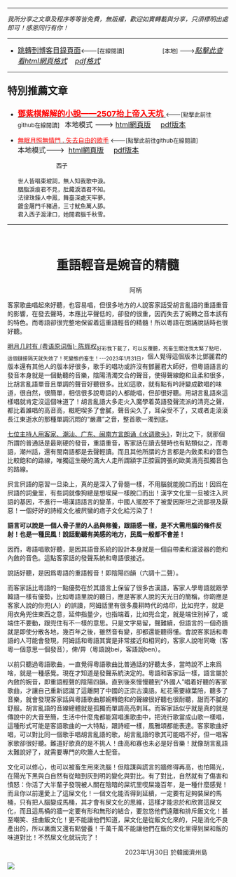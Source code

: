 ***
*我所分享之文章及程序等等皆免費，無版權，歡迎如實轉載與分享，只須標明出處即可！感恩同行有你！* 
****
- [<font size=3>跳轉到博客目錄頁面</font>](../../tableOfContent.md)<---[<font size=2>在線閱讀</font>]&nbsp;&nbsp; &nbsp; &nbsp; &nbsp; &nbsp; &nbsp; &nbsp; &nbsp; &nbsp;&nbsp; &nbsp;  <font size=2> [本地] ---></font><font size=3>[*_點擊此查看html網頁格式_*](../../tableOfContent.html)&nbsp; &nbsp; [*_pdf格式_*](../../tableOfContent.md.pdf)</font>
****

### <p style="font-size: 23px; font-weight:900;">特別推薦文章</p>

- [<font size=4 color=red>**鄧紫棋解解的小說——2507抬上帝入天坑** </font>](https://github.com/brianwchh/worldofheart/blob/main/md_and_html/鄧紫棋解解的小說——2507抬上帝入天坑.md)<font size=2><---[點擊此前往github在線閱讀]</font>&nbsp;&nbsp;  <font size=3>本地模式 --->&nbsp;[html網頁版](../../md_and_html/鄧紫棋解解的小說——2507抬上帝入天坑.html) &nbsp;&nbsp;&nbsp; [pdf版本](../../md_and_html/鄧紫棋解解的小說——2507抬上帝入天坑.md.pdf) </font>  

- [<font color=red>無眠月照無情門 . 失去自由的歌手</font>](https://github.com/brianwchh/worldofheart/blob/main/md_and_html/%E7%84%A1%E7%9C%A0%E6%9C%88%E7%85%A7%E7%84%A1%E6%83%85%E9%96%80.md)<font size=2> <---[點擊此前往github在線閱讀]</font> &nbsp;&nbsp;&nbsp;&nbsp;&nbsp;&nbsp;&nbsp;&nbsp;&nbsp;&nbsp;&nbsp;&nbsp;&nbsp;&nbsp;&nbsp; <font size=3>本地模式---> &nbsp;[html網頁版](../../md_and_html/無眠月照無情門.html) &nbsp;&nbsp;&nbsp; [pdf版本](../../md_and_html/無眠月照無情門.md.pdf) </font>

    <p><font size=2>&nbsp; &nbsp; &nbsp; &nbsp; &nbsp; &nbsp; &nbsp; &nbsp; &nbsp; &nbsp; &nbsp; &nbsp; 西子</br></br>世人皆唱東坡詞，無人知我歌中淚。</br>胭脂淚痕君不見，肚藏淚酒君不知。</br>法律珠鍊人中鳳，舞臺深處天牢夢。</br>鍍金屠門千豬過，三寸魷魚萬人舔。</br>君入西子渡津口，她閱君腦千秋雪。</font></p>
    

****


</br>

# <p align="center"  > 重語輕音是婉音的精髓 </p> 

<p align="center"  ">&nbsp;&nbsp;&nbsp;&nbsp;&nbsp;&nbsp;&nbsp;&nbsp;&nbsp;&nbsp;&nbsp;&nbsp;&nbsp;&nbsp;&nbsp;&nbsp;&nbsp;&nbsp;&nbsp;&nbsp; 阿柄</p>




<div align="left"> <!-- div_1-->

客家歌曲唱起來好聽，也容易唱，但很多地方的人說客家話受胡言亂語的重語重音的影響，在發去聲時，本應比平聲低的，卻發的很重，因而失去了婉轉之音本該有的特色。而粵語卻很完整地保留着這重語輕音的精髓！所以粵語在朗誦說話時也很好聽。


[明月几时有 (粤语原词版)· 陈辉权](https://youtu.be/H3hRd0zNKg0)<sub>好彩我下載了，可以反覆聽，死畜生關注我太緊了點吧，這個鏈接隔天就失效了！死變態的畜生！---2023年1月31日</sub>，個人覺得這個版本比鄧麗君的版本還有其他人的版本好很多，歌手的唱功或許沒有鄧麗君大師好，但粵語語言的發音本身就是一個動聽的音樂，陰陽清濁交合的聲音，使得聲線飽和且柔和很多，比胡言亂語單音且單調的聲音好聽很多。比如這歌，就有點有吟詩變成歡唱的味道，很自然，很簡單，相信很多說粵語的人都能唱，但卻很好聽。用胡言亂語來這樣唱就肯定沒這個味道了！胡言亂語大多走火入魔學着英語發聲流派的清亮之聲，都比着誰唱的高音高，糍粑喫多了會膩，聲音尖久了，耳朵受不了，又或者走滾滾長江東逝水的那種單調沉悶的“嚴肅”之音，整首歌一濁到底。

[七位主持人用客家、潮汕、广东、闽南方言朗诵《水调歌头》](https://youtu.be/zvQjfKH3jnQ)，對比之下，就那個所謂的普通話是最剛硬的發音，重語重音，客家話在讀去聲時也有點類似之，而粵語，潮州話，還有閩南語都是去聲輕讀。而且其他所謂的方言都是內斂柔和的音色比較飽和的路線，唯獨這生硬的滿大人走所謂額字正腔圓誇張的歐美清亮孤獨音色的路線。  

屄言屄語的惡習一旦染上，真的是深入了骨髓一樣，不用腦就能脫口而出！因爲在屄語的詞彙里，有些詞就像狗總是想喫屎一樣脫口而出！漢字文化里一旦被注入屄語的基因，不進行一場漢語語言的變革，中國人擺脫不了被愛因斯坦之流鄙視及厭惡！一個好好的詩經文化被屄蠻的痞子文化給污染了！

**語言可以說是一個人骨子里的人品與修養，跟語感一樣，是不大需用腦的條件反射！也是一種民風！說話動聽有美感的地方，民風一般都不會差！**   

因而，粵語唱歌好聽，是因其語音系統的設計本身就是一個自帶柔和濾波器的飽和內斂的音色。這點客家話的發聲系統和粵語很接近。

說話好聽，是因爲粵語的重語輕音！即陰陽四韻（六調十二聲）。  

而客家話比粵語的一點優勢在於其語言上保留了很多古漢語，客家人學粵語就跟學韓語一樣有優勢，比如粵語里說的聽日，應是客家人說的天光日的簡稱，你啲應是客家人說的你兜(人）的誤讀，阿姆話里有很多農耕時代的烙印，比如兜字，就是用衣角兜住東西之意，延伸指量少，也指端着，比如兜合定，就是端住別掉了，或端住不要動，跟兜住有不一樣的意思。只是文字易留，聲難續，但語言的一個奇蹟就是即使分散各地，幾百年之後，雖然音有變，卻都還能聽得懂。會說客家話和粵語的人可能會發現，阿姆話和粵語其實是非常接近和相同的，客家人說咁同噉（客粵一個意思一個發音），俾/畀（粵語說bei，客語說ben）。  

以前只聽過粵語歌曲，一直覺得粵語歌曲比普通話的好聽太多，當時說不上來爲啥，就是一種感覺。現在才知道是發聲系統決定的。粵語和客家話一樣，語言屬於內斂的婉音，即重語輕聲的陰陽四韻。直到後來慢慢聽到“外國人”唱着好聽的客家歌曲，才讓自己重新認識了這離開了中國的正宗古漢語。紅花需要綠葉陪，聽多了音樂，就會發現客家話與粵語歌曲那婉轉飽和的聲線很好聽也很耐聽，甜而不膩的舒服。胡言亂語的音線總體就是孤獨而單調高亮刺耳。而客家話似乎就是真的就是傳說中的大音至簡，生活中什麼鬼都能寫唱進歌曲中，把流行歌當成山歌一樣唱，這種形式可能是客語歌曲的一大特點，跟詩經一樣，風雅頌都能表達。客家歌曲好唱，可以對比同一個歌手唱胡言亂語的歌，胡言亂語的歌其可能唱不好，但一唱客家歌卻很好聽。難道好歌真的是不挑人！曲高和寡也未必是好音樂！就像胡言亂語太難說好了，就需要專門的吹簫人士配音。    

文化可以修心，也可以被畜生用來洗腦！但陰謀與謊言的牆修得再高，也怕陽光，在陽光下黑與白自然有從暗到灰到明的變化與對比。有了對比，自然就有了傷害和憤怒：你活了大半輩子發現被人關在陰暗的屎坑里喫屎幾百年，是一種什麼感覺！而且你以前還愛上了這屎文化！一個文化能否得到延續，一定要有足夠裝屎的馬桶，只有把人腦變成馬桶，其才會有屎文化的思維，這樣才能忠於和欣賞這屎文化，而且這馬桶的牆一定要有形和無形的結合，要忽悠他們遠離和排斥飯文化！甚至嘲笑、扭曲飯文化！更不能讓他們知道，屎文化是從飯文化來的，只是消化不良產出的，所以裏面又還有點營養！千萬千萬不能讓他們在飯的文化里得到屎和飯的味道對比！不然屎文化就玩完了！



 
<p align="right"> 2023年1月30日 於韓國濟州島 &nbsp;&nbsp;&nbsp;&nbsp;&nbsp;&nbsp;&nbsp;&nbsp;&nbsp;&nbsp;&nbsp; </p>  

</div> <!-- end of div_1-->

<div align="center" >

 

</div>




<!-- image area, flex to make it center,it may not work for github, for html and pdf rendering only -->
<div align="center" style="page-break-inside: avoid; margin-top:1px; margin-bottom:1px;"> <!-- pictureWrapper_div add this only to make the bendan github understand -->
  <div class="ImageWrapperFlex" >
   <div class="FlexSide"  ></div>
   <image class="FlexImage"   src='./images/'/>
   <div class="FlexSide" ></div>
  </div>
  <p align="center" style="margin:0px;">   </p> 
</div> <!-- end pictureWrapper_div -->





<style>

.ImageWrapperFlex {
    display: flex; 
    flex-direction: row; 
    margin-top: 1px; 
    margin-bottom: 1px;

    width: 100% ;
}

.FlexSide {
    flex-basis: 0px ;
    flex:1;

}



/* large device screen 設置熒幕顯示圖片大小（電腦等大型屏幕）*/
@media only screen and (min-width: 600px) {

    .FlexImage {
        flex-basis: 600px ;
        flex:0;    
        height:auto; 
        max-width: 600px;
        min-width: 600px;
     
    }

}

 /* small device screen 設置熒幕顯示圖片大小（平板手機等屏幕）*/
@media only screen and (max-width: 600px) {
    
    .FlexImage {
        flex-basis: 600px ;
        flex:1;
        height:auto; 
     
    }

}

/* style for print !important 設置打印圖片大小*/
@media print {

    .FlexImage {
        flex-basis: 400px ;
        flex:0;    
        height:auto; 
        max-width: 400px;
        min-width: 400px;
     
    }
}


</style>
